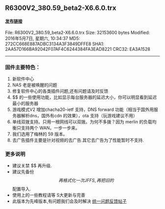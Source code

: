 ## R6300V2_380.59_beta2-X6.6.0.trx
#### [发布链接]()
 
File: R6300V2_380.59_beta2-X6.6.0.trx
Size: 32153600 bytes
Modified: 2016年5月7日, 星期六, 10:34:37
MD5: 272CC668E887ADBC3134A3F3849DFFE8
SHA1: 2AA57D166BA92042F07AF4C6244384FA3EAD8221
CRC32: EA3A1528

* * *
### 固件主要特色：
1. 新软件中心
2. NAS 老是被唤醒的问题
3. 修复软件中心的各类插件问题,还有问题请及时反馈
4. $$ 的一些使用功能，比如显示每台服务器的延迟大小，你可以明显看到延迟最小的服务器
5. 游戏模式V2 增加chacha20-ietf 支持，DNS forward 功能（相当于国外用服务器解析dns，国外有cdn 的效果），ota 支持（玩游戏建议不用）
6. 单线双拨支持。只用一根网线可以双拨。为何不多拨？因为 merlin 的负载均衡只支持两个 WAN，一步一步来。
7. 我们选用了梅林的 59 版本。
8. 去广告插件主要是针对视频的去广告.其它去广告为了性能暂时不支持.

### 更多说明
* 建议关禁 $$ 再升级.
* 建议先备份$$ 再格式化一次 JFFS, 再把旧的$$配置导入.
* 使用上的一些教程请等 S大更新与完善
* 此版本为先峰版本,有问题我们会及时解决 [统一问题反馈帖子](http://koolshare.cn/thread-44461-1-1.html)
